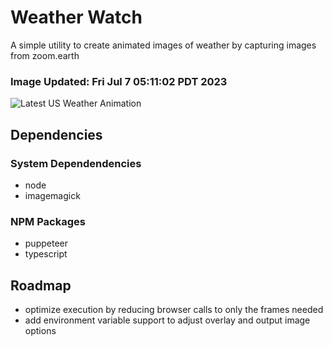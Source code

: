 # Weather Watch

A simple utility to create animated images of weather by capturing images from zoom.earth

### Image Updated: Fri Jul  7 05:11:02 PDT 2023

![Latest US Weather Animation](animations/2023-07-07.webp)

## Dependencies
### System Dependendencies
* node
* imagemagick
### NPM Packages
* puppeteer
* typescript

## Roadmap
* optimize execution by reducing browser calls to only the frames needed
* add environment variable support to adjust overlay and output image options
